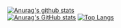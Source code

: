 [![Anurag's github stats](https://github-readme-stats.vercel.app/api?username=Leon840113&theme=gruvbox)](https://github.com/Leon840113/github-readme-stats)  
[![Anurag's GitHub stats](https://github-readme-stats.vercel.app/api?username=anuraghazra)](https://github.com/anuraghazra/github-readme-stats)
[![Top Langs](https://github-readme-stats.vercel.app/api/top-langs/?username=Leon840113&layout=compact&theme=gruvbox)](https://github.com/Leon840113/github-readme-stats)
